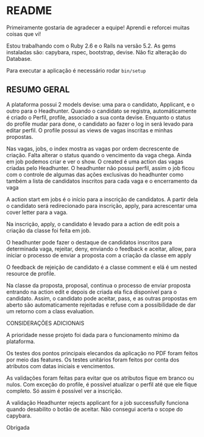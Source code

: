 # README

Primeiramente gostaria de agradecer a equipe! Aprendi e reforcei muitas coisas que vi!

Estou trabalhando com o Ruby 2.6 e o Rails na versão 5.2. 
As gems instaladas são: capybara, rspec, bootstrap, devise. Não fiz alteração do Database.

Para executar a aplicação é necessário rodar ``` bin/setup ```

## RESUMO GERAL

A plataforma possui 2 models devise: uma para o candidato, Applicant, e o outro para o Headhunter.
Quando o candidato se registra, automáticamente é criado o Perfil, profile, associado a sua conta devise.
Enquanto o status do profile mudar para done, o candidato ao fazer o log in será levado para editar perfil.
O profile possui as views de vagas inscritas e minhas propostas.

Nas vagas, jobs, o index mostra as vagas por ordem decrescente de criação. 
Falta alterar o status quando o vencimento da vaga chega. Ainda em job podemos criar e ver o show. O created é uma action das vagas criadas pelo Headhunter. O headhunter não possui perfil, assim o job ficou com o controle de algumas das ações exclusivas do headhunter como também a lista de candidatos inscritos para cada vaga e o encerramento da vaga

A action start em jobs é o início para a inscrição de candidatos. A partir dela o candidato será redirecionado para inscrição, apply, para acrescentar uma cover letter para a vaga.

Na inscrição, apply, o candidato é levado para a action de edit pois a criação da classe foi feita em job. 

O headhunter pode fazer o destaque de candidatos inscritos para determinada vaga, rejeitar, deny, enviando o feedback e aceitar, allow, para iniciar o processo de enviar a proposta com a criação da classe em apply 

O feedback de rejeição de candidato é a classe comment e elá é um nested resource de profile. 

Na classe da proposta, proposal, continua o processo de enviar proposta entrando na action edit e depois de criada ela fica disponível para o candidato. Assim, o candidato pode aceitar, pass, e as outras propostas em aberto são automaticamente rejeitadas e refuse com a possibilidade de dar um retorno com a class evaluation.

CONSIDERAÇÕES ADICIONAIS

A prioridade nesse projeto foi dada para o funcionamento mínimo da plataforma. 

Os testes dos pontos principais elecandos da aplicação no PDF foram feitos por meio das features. Os testes unitários foram feitos por conta dos atributos com datas iniciais e vencimentos. 

As validações foram feitas para evitar que os atributos fique em branco ou nulos. Com exceção do profile, é possível atualizar o perfil até que ele fique completo. Só assim é possível ver a inscrição.

A validação Headhunter rejects applicant for a job successfully funciona quando desabilito o botão de aceitar. Não consegui acerta o scope do capybara.

Obrigada
